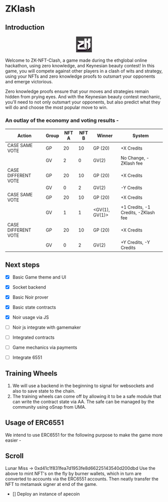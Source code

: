 # ZKlash

## Introduction

<p align="center">
    <img src="./art_assets/zklogo_hd_logo.png" alt="ZKlash Logo" width="10%">
</p>

Welcome to ZK-NFT-Clash, a game made during the ethglobal online hackathon, using zero knowledge, and Keynesian beauty contest! In this game, you will compete against other players in a clash of wits and strategy, using your NFTs and zero knowledge proofs to outsmart your opponents and emerge victorious.

Zero knowledge proofs ensure that your moves and strategies remain hidden from prying eyes. And with the Keynesian beauty contest mechanic, you'll need to not only outsmart your opponents, but also predict what they will do and choose the most popular move to win.

### An outlay of the economy and voting results - 



| Action  | Group     | NFT A | NFT B | Winner    | System                           |
|-------|-------|-------|-----------|-----------------------------------|----------------------------------|
| CASE SAME VOTE | GP    | 20    | 10    | GP (20)    | +X Credits    | ZKlash loses    |
|       | GV    | 2    | 0    | GV(2)    | No Change, -ZKlash fee    | NA    |
| CASE DIFFERENT VOTE | GP    | 20    | 10    | GP (20)    | +X Credits    | ZKlash loses    |
|       | GV    | 0    | 2    | GV(2)    | -Y Credits    | ZKlash wins    |
| CASE SAME VOTE | GP    | 20    | 10    | GP (20)    | +X Credits    | ZKlash loses    |
|       | GV    | 1    | 1    | <GV(1), GV(1)>    | +1 Credits, -1 Credits, -ZKlash fee    | NA    |
| CASE DIFFERENT VOTE | GP    | 20    | 10    | GP (20)    | +X Credits    | ZKlash loses    |
|       | GV    | 0    | 2    | GV(2)    | +Y Credits, -Y Credits    | ZKlash wins    |

## Next steps


- [x] Basic Game theme and UI
- [x] Socket backend
- [x] Basic Noir prover
- [x] Basic state contracts
- [x] Noir usage via JS 
- [ ] Noir js integrate with gamemaker
- [ ] Integrated contracts
- [ ] Game mechanics via payments  
- [ ] Integrate 6551



## Training Wheels
1. We will use a backend in the beginning to signal for websockets and also to save state to the chain.
2. The training wheels can come off by allowing it to be a safe module that can write the contract state via AA. The safe can be managed by the community using oSnap from UMA.

## Usage of ERC6551
We intend to use ERC6551 for the following purpose to make the game more easier - 
<To fill after POC works>

## Scroll

Lunar Miss -> 0xd41c1f831fea7d1953fe8d66225143540d200dbd
Use the above to mint NFT's on the fly by burner wallets, which in turn are converted to accounts via the ERC6551 accounts. Then neatly transfer the NFT to metamask signer at end of the game.

- []  Deploy an instance of apecoin